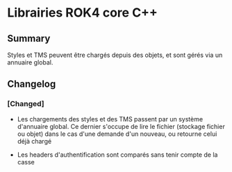 # Librairies ROK4 core C++

## Summary

Styles et TMS peuvent être chargés depuis des objets, et sont gérés via un annuaire global.

## Changelog


### [Changed]

* Les chargements des styles et des TMS passent par un système d'annuaire global. Ce dernier s'occupe de lire le fichier (stockage fichier ou objet) dans le cas d'une demande d'un nouveau, ou retourne celui déjà chargé

* Les headers d'authentification sont comparés sans tenir compte de la casse

<!-- 
### [Added]

### [Changed]

### [Deprecated]

### [Removed]

### [Fixed]

### [Security] 
-->
